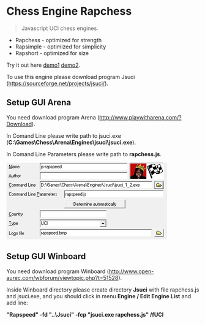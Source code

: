 # Chess Engine Rapchess
>Javascript UCI chess engines.
* Rapchess - optimized for strength
* Rapsimple - optimized for simplicity
* Rapshort - optimized for size

Try it out here <a href="https://thibor.github.io/Rapchess/">demo1</a> <a href="https://codepen.io/thibor/pen/RYJYrp">demo2</a>.

To use this engine please download program Jsuci (https://sourceforge.net/projects/jsuci/).

## Setup GUI Arena

You need download program Arena (http://www.playwitharena.com/?Download).

In Comand Line please write path to jsuci.exe (<b>C:\Games\Chess\Arena\Engines\jsuci\jsuci.exe</b>).

In Comand Line Parameters please write path to <b>rapchess.js</b>.

 <img src="arena.jpg" />
 
 ## Setup GUI Winboard
 
 You need download program Winboard (http://www.open-aurec.com/wbforum/viewtopic.php?t=51528).
 
Inside Winboard directory please create directory <b>Jsuci</b> with file rapchess.js and jsuci.exe, and you should click in menu <b>Engine / Edit Engine List</b> and add line:
 
<b>"Rapspeed" -fd "..\Jsuci" -fcp "jsuci.exe rapchess.js" /fUCI</b>
